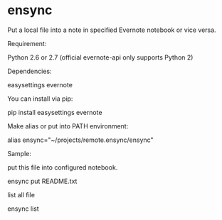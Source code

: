 # ensync
Put a local file into a note in specified Evernote notebook or vice versa.

Requirement:

Python 2.6 or 2.7 (official evernote-api only supports Python 2)


Dependencies:

easysettings
evernote

You can install via pip:

pip install easysettings evernote


Make alias or put into PATH environment:

alias ensync="~/projects/remote.ensync/ensync"


Sample:

put this file into configured notebook.

  ensync put README.txt

list all file

  ensync list


